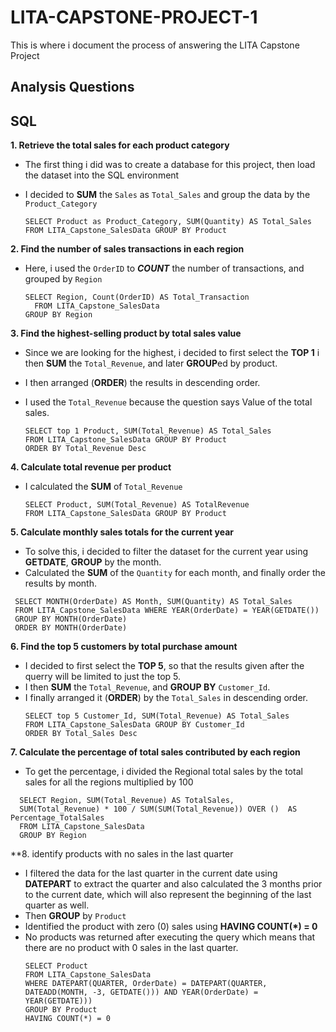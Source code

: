 # LITA-CAPSTONE-PROJECT-1
This is where i document the process of answering the LITA Capstone Project

## Analysis Questions 
## **SQL**
**1. Retrieve the total sales for each product category**
  - The first thing i did was to create a database for this project, then load the dataset into the SQL environment
  - I decided to **SUM** the ```Sales``` as ```Total_Sales``` and group the data by the ```Product_Category```
  
     ```
     SELECT Product as Product_Category, SUM(Quantity) AS Total_Sales
     FROM LITA_Capstone_SalesData GROUP BY Product
     ```
**2. Find the number of sales transactions in each region**
  - Here, i used the ```OrderID``` to ***COUNT*** the number of transactions, and grouped by ```Region```
    ```
    SELECT Region, Count(OrderID) AS Total_Transaction
      FROM LITA_Capstone_SalesData
    GROUP BY Region
    ```

**3. Find the highest-selling product by total sales value**
  - Since we are looking for the highest, i decided to first select the **TOP 1** i then **SUM** the ```Total_Revenue```, and later **GROUP**ed by product.
  - I then arranged (**ORDER**) the results in descending order.
  - I used the ```Total_Revenue``` because the question says Value of the total sales.

    ```
    SELECT top 1 Product, SUM(Total_Revenue) AS Total_Sales
    FROM LITA_Capstone_SalesData GROUP BY Product
    ORDER BY Total_Revenue Desc
    ```
**4. Calculate total revenue per product**
  - I calculated the **SUM** of ```Total_Revenue```                                                                                                                                                                                 
    ```
    SELECT Product, SUM(Total_Revenue) AS TotalRevenue 
    FROM LITA_Capstone_SalesData GROUP BY Product
    ```
**5. Calculate monthly sales totals for the current year**
  - To solve this, i decided to filter the dataset for the current year using **GETDATE**, **GROUP** by the month.
  - Calculated the **SUM** of the ```Quantity``` for each month, and finally order the results by month.
   ``` 
    SELECT MONTH(OrderDate) AS Month, SUM(Quantity) AS Total_Sales
    FROM LITA_Capstone_SalesData WHERE YEAR(OrderDate) = YEAR(GETDATE())
    GROUP BY MONTH(OrderDate)
    ORDER BY MONTH(OrderDate)
  ```
**6. Find the top 5 customers by total purchase amount**
  - I decided to first select the **TOP 5**, so that the results given after the querry will be limited to just the top 5.
  - I then **SUM** the ```Total_Revenue```, and **GROUP BY** ```Customer_Id```.
  - I finally arranged it (**ORDER**) by the ```Total_Sales``` in descending order.
    ```
    SELECT top 5 Customer_Id, SUM(Total_Revenue) AS Total_Sales
    FROM LITA_Capstone_SalesData GROUP BY Customer_Id
    ORDER BY Total_Sales Desc
    ```
**7. Calculate the percentage of total sales contributed by each region**
  - To get the percentage, i divided the Regional total sales by the total sales for all the regions multiplied by 100
  ```
    SELECT Region, SUM(Total_Revenue) AS TotalSales,
    SUM(Total_Revenue) * 100 / SUM(SUM(Total_Revenue)) OVER ()  AS Percentage_TotalSales
    FROM LITA_Capstone_SalesData
    GROUP BY Region
   ``` 
**8. identify products with no sales in the last quarter
  - I filtered the data for the last quarter in the current date using **DATEPART** to extract the quarter and also calculated the 3 months prior to the current date, which will also represent the beginning of the last quarter as well.
  - Then **GROUP** by ```Product```
  - Identified the product with zero (0) sales using **HAVING COUNT(*) = 0**
  - No products was returned after executing the query which means that there are no product with 0 sales in the last quarter.
    ```
    SELECT Product
    FROM LITA_Capstone_SalesData
    WHERE DATEPART(QUARTER, OrderDate) = DATEPART(QUARTER, DATEADD(MONTH, -3, GETDATE())) AND YEAR(OrderDate) = YEAR(GETDATE)))
    GROUP BY Product
    HAVING COUNT(*) = 0
    ```

     
